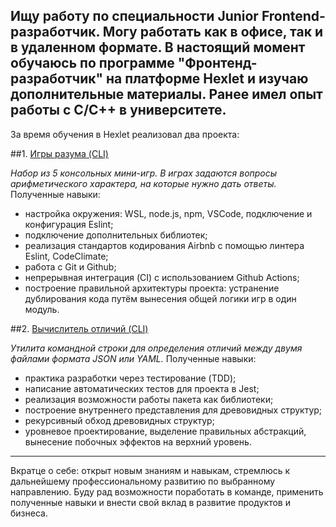  Ищу работу по специальности Junior Frontend-разработчик. Могу работать как в офисе, так и в удаленном формате.
В настоящий момент обучаюсь по программе "Фронтенд-разработчик" на платформе Hexlet и изучаю дополнительные материалы. Ранее имел опыт работы с C/C++ в университете.
---
За время обучения в Hexlet реализовал два проекта:

##1. [Игры разума (CLI)](https://github.com/Dmitriy-SP/brain-games)

*Набор из 5 консольных мини-игр. В играх задаются вопросы арифметического характера, на которые нужно дать ответы.*
Полученные навыки:
- настройка окружения: WSL, node.js, npm, VSCode, подключение и конфигурация Eslint;
- подключение дополнительных библиотек;
- реализация стандартов кодирования Airbnb с помощью линтера Eslint, CodeClimate;
- работа с Git и Github;
- непрерывная интеграция (CI) с использованием Github Actions;
- построение правильной архитектуры проекта: устранение дублирования кода путём вынесения общей логики игр в один модуль.

##2. [Вычислитель отличий (CLI)](https://github.com/Dmitriy-SP/gendiff)

*Утилита командной строки для определения отличий между двумя файлами формата JSON или YAML.*
Полученные навыки:
- практика разработки через тестирование (TDD);
- написание автоматических тестов для проекта в Jest;
- реализация возможности работы пакета как библиотеки;
- построение внутреннего представления для древовидных структур;
- рекурсивный обход древовидных структур;
- уровневое проектирование, выделение правильных абстракций, вынесение побочных эффектов на верхний уровень.
---
 Вкратце о себе: открыт новым знаниям и навыкам, стремлюсь к дальнейшему профессиональному развитию по выбранному направлению. 
Буду рад возможности поработать в команде, применить полученные навыки и внести свой вклад в развитие продуктов и бизнеса.
